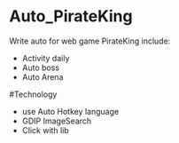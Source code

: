 # Auto_PirateKing

Write auto for web game PirateKing include:
- Activity daily
- Auto boss
- Auto Arena

#Technology
- use Auto Hotkey language
- GDIP ImageSearch
- Click with lib

